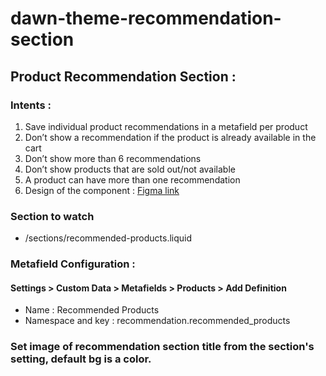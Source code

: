 # dawn-theme-recommendation-section

## Product Recommendation Section :
### Intents :
1. Save individual product recommendations in a metafield per product
2. Don’t show a recommendation if the product is already available in the cart
3. Don’t show more than 6 recommendations
4. Don’t show products that are sold out/not available
5. A product can have more than one recommendation
6. Design of the component : [Figma link](https://www.figma.com/file/tRbGIcusEOMPwdvsXIdf7t/Cart-page-TEST?node-id=429%3A17328&t=hmV7kFhEbCSi6tQf-0)

### Section to watch 
* /sections/recommended-products.liquid 

### Metafield Configuration :

#### Settings > Custom Data > Metafields > Products >  Add Definition

* Name : Recommended Products
* Namespace and key : recommendation.recommended_products

### Set image of recommendation section title from the section's setting, default bg is a color.